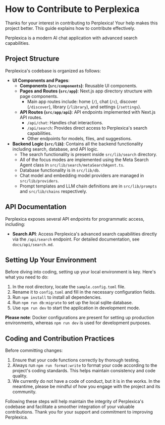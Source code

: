 # How to Contribute to Perplexica

Thanks for your interest in contributing to Perplexica! Your help makes this project better. This guide explains how to contribute effectively.

Perplexica is a modern AI chat application with advanced search capabilities.

## Project Structure

Perplexica's codebase is organized as follows:

- **UI Components and Pages**:
  - **Components (`src/components`)**: Reusable UI components.
  - **Pages and Routes (`src/app`)**: Next.js app directory structure with page components.
    - Main app routes include: home (`/`), chat (`/c`), discover (`/discover`), library (`/library`), and settings (`/settings`).
  - **API Routes (`src/app/api`)**: API endpoints implemented with Next.js API routes.
    - `/api/chat`: Handles chat interactions.
    - `/api/search`: Provides direct access to Perplexica's search capabilities.
    - Other endpoints for models, files, and suggestions.
- **Backend Logic (`src/lib`)**: Contains all the backend functionality including search, database, and API logic.
  - The search functionality is present inside `src/lib/search` directory.
  - All of the focus modes are implemented using the Meta Search Agent class in `src/lib/search/metaSearchAgent.ts`.
  - Database functionality is in `src/lib/db`.
  - Chat model and embedding model providers are managed in `src/lib/providers`.
  - Prompt templates and LLM chain definitions are in `src/lib/prompts` and `src/lib/chains` respectively.

## API Documentation

Perplexica exposes several API endpoints for programmatic access, including:

- **Search API**: Access Perplexica's advanced search capabilities directly via the `/api/search` endpoint. For detailed documentation, see `docs/api/search.md`.

## Setting Up Your Environment

Before diving into coding, setting up your local environment is key. Here's what you need to do:

1. In the root directory, locate the `sample.config.toml` file.
2. Rename it to `config.toml` and fill in the necessary configuration fields.
3. Run `npm install` to install all dependencies.
4. Run `npm run db:migrate` to set up the local sqlite database.
5. Use `npm run dev` to start the application in development mode.

**Please note**: Docker configurations are present for setting up production environments, whereas `npm run dev` is used for development purposes.

## Coding and Contribution Practices

Before committing changes:

1. Ensure that your code functions correctly by thorough testing.
2. Always run `npm run format:write` to format your code according to the project's coding standards. This helps maintain consistency and code quality.
3. We currently do not have a code of conduct, but it is in the works. In the meantime, please be mindful of how you engage with the project and its community.

Following these steps will help maintain the integrity of Perplexica's codebase and facilitate a smoother integration of your valuable contributions. Thank you for your support and commitment to improving Perplexica.
